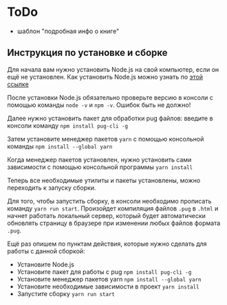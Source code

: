 # ToDo
- шаблон "подробная инфо о книге"

## Инструкция по установке и сборке

Для начала вам нужно установить Node.js на свой компьютер, если он ещё не установлен. Как установить Node.js можно узнать по [этой ссылке](https://htmlacademy.ru/blog/boost/tools/installing-nodejs)

После установки Node.js обязательно проверьте версию в консоли с помощью команды `node -v` и `npm -v`. Ошибок быть не должно!

Далее нужно установить пакет для обработки pug файлов: введите в консоли команду `npm install pug-cli -g`

Затем установите менеджер пакетов `yarn` с помощью консольной команды `npm install --global yarn`

Когда менеджер пакетов установлен, нужно установить сами зависимости с помощью консольной программы `yarn install`

Теперь все необходимые утилиты и пакеты установлены, можно переходить к запуску сборки.

Для того, чтобы запустить сборку, в консоли необходимо прописать команду `yarn run start`. Произойдет компиляция файлов `.pug` в `.html` и начнет работать локальный сервер, который будет автоматически обновлять страницу в браузере при изменении любых файлов формата `.pug`.

Ещё раз опишем по пунктам действия, которые нужно сделать для работы с данной сборкой:

- Установите Node.js
- Установите пакет для работы с pug `npm install pug-cli -g`
- Установите менеджер пакетов yarn `npm install --global yarn`
- Установите необходимые зависимости в проект `yarn install`
- Запустите сборку `yarn run start`
